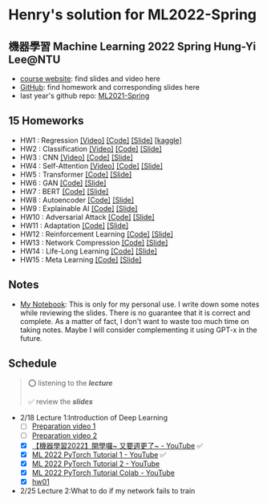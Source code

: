 # Henry's solution for ML2022-Spring

## 機器學習 Machine Learning 2022 Spring Hung-Yi Lee@NTU

- [course website](https://speech.ee.ntu.edu.tw/~hylee/ml/2022-spring.php): find slides and video here
- [GitHub](https://github.com/ga642381/ML2021-Spring/tree/main): find homework and corresponding slides here
- last year's github repo: [ML2021-Spring](https://github.com/ga642381/ML2021-Spring/tree/main)

## 15 Homeworks
* HW1 : Regression [[Video]](https://youtu.be/cFIImk_yBTg) 
[[Code]](https://github.com/virginiakm1988/ML2022-Spring/blob/main/HW01/HW01.ipynb) 
[[Slide]](https://github.com/virginiakm1988/ML2022-Spring/blob/main/HW01/HW01.pdf)
[[kaggle]](https://www.kaggle.com/competitions/ml2022spring-hw1)
* HW2 : Classification [[Video]](https://youtu.be/FxuPF4vjga4)
[[Code]](https://github.com/virginiakm1988/ML2022-Spring/blob/main/HW02/HW02.ipynb) 
[[Slide]](https://github.com/virginiakm1988/ML2022-Spring/blob/main/HW02/HW02.pdf)
* HW3 : CNN [[Video]](https://youtu.be/GXLwjQ_O50g)
[[Code]](https://github.com/virginiakm1988/ML2022-Spring/blob/main/HW03/HW03.ipynb) 
[[Slide]](https://github.com/virginiakm1988/ML2022-Spring/blob/main/HW03/HW03.pdf)
* HW4 : Self-Attention [[Video]](https://youtu.be/-KbD40w9-Io) 
[[Code]](https://github.com/virginiakm1988/ML2022-Spring/blob/main/HW04/hw04.ipynb) 
[[Slide]](https://github.com/virginiakm1988/ML2022-Spring/blob/main/HW04/Machine%20Learning%20HW4.pdf)
* HW5 : Transformer [[Code]](https://github.com/virginiakm1988/ML2022-Spring/blob/main/HW05/HW05.ipynb)
[[Slide]](https://github.com/virginiakm1988/ML2022-Spring/blob/main/HW05/HW05.pdf)
* HW6 : GAN [[Code]](https://github.com/virginiakm1988/ML2022-Spring/blob/main/HW06/HW06.ipynb)
[[Slide]](https://github.com/virginiakm1988/ML2022-Spring/blob/main/HW06/HW06.pdf)
* HW7 : BERT [[Code]](https://github.com/virginiakm1988/ML2022-Spring/blob/main/HW07/HW07.ipynb)
[[Slide]](https://github.com/virginiakm1988/ML2022-Spring/blob/main/HW07/HW07.pdf)
* HW8 : Autoencoder [[Code]](https://github.com/virginiakm1988/ML2022-Spring/blob/main/HW08/HW08.ipynb) [[Slide]](https://github.com/virginiakm1988/ML2022-Spring/blob/main/HW08/HW08.pdf)
* HW9 : Explainable AI [[Code]](https://github.com/virginiakm1988/ML2022-Spring/blob/main/HW09/HW09.ipynb) [[Slide]](https://github.com/virginiakm1988/ML2022-Spring/blob/main/HW09/HW09.pdf)
* HW10 : Adversarial Attack [[Code]](https://github.com/virginiakm1988/ML2022-Spring/blob/main/HW10/HW10.ipynb) [[Slide]](https://github.com/virginiakm1988/ML2022-Spring/blob/main/HW10/HW10.pdf)
* HW11 : Adaptation [[Code]](https://github.com/virginiakm1988/ML2022-Spring/blob/main/HW11/HW11.ipynb) [[Slide]](https://github.com/virginiakm1988/ML2022-Spring/blob/main/HW11/HW11.pdf)
* HW12 : Reinforcement Learning [[Code]](https://github.com/virginiakm1988/ML2022-Spring/blob/main/HW12/HW12.ipynb) [[Slide]](https://github.com/virginiakm1988/ML2022-Spring/blob/main/HW12/HW12.pdf)
* HW13 : Network Compression [[Code]](https://github.com/virginiakm1988/ML2022-Spring/blob/main/HW13/HW13.ipynb) [[Slide]](https://github.com/virginiakm1988/ML2022-Spring/blob/main/HW13/HW13.pdf)
* HW14 : Life-Long Learning [[Code]](https://github.com/virginiakm1988/ML2022-Spring/blob/main/HW14/HW14.ipynb) [[Slide]](https://github.com/virginiakm1988/ML2022-Spring/blob/main/HW14/HW14.pdf)
* HW15 : Meta Learning [[Code]](https://github.com/virginiakm1988/ML2022-Spring/blob/main/HW15/HW15.ipynb) [[Slide]](https://github.com/virginiakm1988/ML2022-Spring/blob/main/HW15/HW15.pdf)

## Notes

- [My Notebook](./notes.md): This is only for my personal use. I write down some notes while reviewing the slides. There is no guarantee that it is correct and complete. As a matter of fact, I don't want to waste too much time on taking notes. Maybe I will consider complementing it using GPT-x in the future.

## Schedule

> ⭕️ listening to the ***lecture***
> 
> ✅ review the ***slides***

- 2/18 Lecture 1:Introduction of Deep Learning
    - [ ] [Preparation video 1](https://www.youtube.com/watch?v=Ye018rCVvOo&ab_channel=Hung-yiLee)
    - [ ] [Preparation video 2](https://www.youtube.com/watch?v=bHcJCp2Fyxs&ab_channel=Hung-yiLee)
    - [x] [【機器學習2022】開學囉~ 又要週更了~ - YouTube](https://www.youtube.com/watch?v=7XZR0-4uS5s&list=PLJV_el3uVTsPM2mM-OQzJXziCGJa8nJL8&index=2&ab_channel=Hung-yiLee) ✅
    - [x] [ML 2022 PyTorch Tutorial 1 - YouTube](https://www.youtube.com/watch?v=85uJ9hSaXig&ab_channel=Hung-yiLee) ✅
    - [x] [ML 2022 PyTorch Tutorial 2 - YouTube](https://www.youtube.com/watch?v=VbqNn20FoHM&ab_channel=Hung-yiLee) 
    - [x] [ML 2022 PyTorch Tutorial Colab - YouTube](https://www.youtube.com/watch?v=YmPF0jrWn6Y&ab_channel=Hung-yiLee) 
    - [x] [hw01](./hw01/)
- 2/25	Lecture 2:What to do if my network fails to train